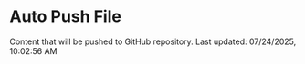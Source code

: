 # Auto Push File

Content that will be pushed to GitHub repository.
Last updated: 07/24/2025, 10:02:56 AM